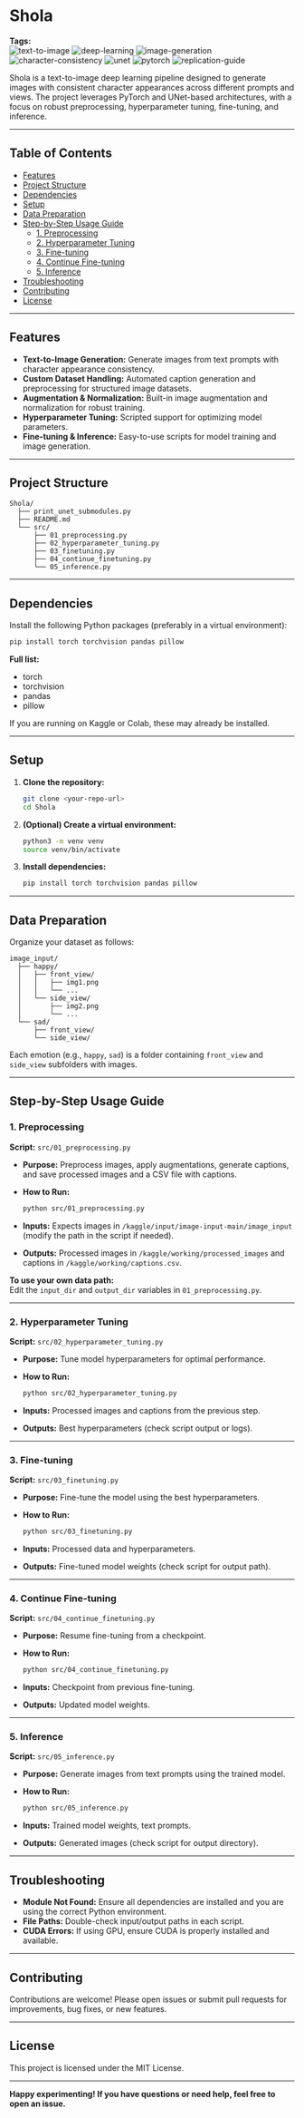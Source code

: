 # Shola

**Tags:**  
![text-to-image](https://img.shields.io/badge/text--to--image-blue)
![deep-learning](https://img.shields.io/badge/deep--learning-green)
![image-generation](https://img.shields.io/badge/image--generation-purple)
![character-consistency](https://img.shields.io/badge/character--consistency-orange)
![unet](https://img.shields.io/badge/unet-red)
![pytorch](https://img.shields.io/badge/pytorch-lightgrey)
![replication-guide](https://img.shields.io/badge/replication--guide-brightgreen)

Shola is a text-to-image deep learning pipeline designed to generate images with consistent character appearances across different prompts and views. The project leverages PyTorch and UNet-based architectures, with a focus on robust preprocessing, hyperparameter tuning, fine-tuning, and inference.

---

## Table of Contents

- [Features](#features)
- [Project Structure](#project-structure)
- [Dependencies](#dependencies)
- [Setup](#setup)
- [Data Preparation](#data-preparation)
- [Step-by-Step Usage Guide](#step-by-step-usage-guide)
  - [1. Preprocessing](#1-preprocessing)
  - [2. Hyperparameter Tuning](#2-hyperparameter-tuning)
  - [3. Fine-tuning](#3-fine-tuning)
  - [4. Continue Fine-tuning](#4-continue-fine-tuning)
  - [5. Inference](#5-inference)
- [Troubleshooting](#troubleshooting)
- [Contributing](#contributing)
- [License](#license)

---

## Features

- **Text-to-Image Generation:** Generate images from text prompts with character appearance consistency.
- **Custom Dataset Handling:** Automated caption generation and preprocessing for structured image datasets.
- **Augmentation & Normalization:** Built-in image augmentation and normalization for robust training.
- **Hyperparameter Tuning:** Scripted support for optimizing model parameters.
- **Fine-tuning & Inference:** Easy-to-use scripts for model training and image generation.

---

## Project Structure

```
Shola/
  ├── print_unet_submodules.py
  ├── README.md
  └── src/
      ├── 01_preprocessing.py
      ├── 02_hyperparameter_tuning.py
      ├── 03_finetuning.py
      ├── 04_continue_finetuning.py
      └── 05_inference.py
```

---

## Dependencies

Install the following Python packages (preferably in a virtual environment):

```bash
pip install torch torchvision pandas pillow
```

**Full list:**
- torch
- torchvision
- pandas
- pillow

If you are running on Kaggle or Colab, these may already be installed.

---

## Setup

1. **Clone the repository:**
   ```bash
   git clone <your-repo-url>
   cd Shola
   ```

2. **(Optional) Create a virtual environment:**
   ```bash
   python3 -m venv venv
   source venv/bin/activate
   ```

3. **Install dependencies:**
   ```bash
   pip install torch torchvision pandas pillow
   ```

---

## Data Preparation

Organize your dataset as follows:

```
image_input/
  ├── happy/
  │   ├── front_view/
  │   │   ├── img1.png
  │   │   └── ...
  │   └── side_view/
  │       ├── img2.png
  │       └── ...
  └── sad/
      ├── front_view/
      └── side_view/
```

Each emotion (e.g., `happy`, `sad`) is a folder containing `front_view` and `side_view` subfolders with images.

---

## Step-by-Step Usage Guide

### 1. Preprocessing

**Script:** `src/01_preprocessing.py`

- **Purpose:** Preprocess images, apply augmentations, generate captions, and save processed images and a CSV file with captions.
- **How to Run:**

  ```bash
  python src/01_preprocessing.py
  ```

- **Inputs:** Expects images in `/kaggle/input/image-input-main/image_input` (modify the path in the script if needed).
- **Outputs:** Processed images in `/kaggle/working/processed_images` and captions in `/kaggle/working/captions.csv`.

**To use your own data path:**  
Edit the `input_dir` and `output_dir` variables in `01_preprocessing.py`.

---

### 2. Hyperparameter Tuning

**Script:** `src/02_hyperparameter_tuning.py`

- **Purpose:** Tune model hyperparameters for optimal performance.
- **How to Run:**

  ```bash
  python src/02_hyperparameter_tuning.py
  ```

- **Inputs:** Processed images and captions from the previous step.
- **Outputs:** Best hyperparameters (check script output or logs).

---

### 3. Fine-tuning

**Script:** `src/03_finetuning.py`

- **Purpose:** Fine-tune the model using the best hyperparameters.
- **How to Run:**

  ```bash
  python src/03_finetuning.py
  ```

- **Inputs:** Processed data and hyperparameters.
- **Outputs:** Fine-tuned model weights (check script for output path).

---

### 4. Continue Fine-tuning

**Script:** `src/04_continue_finetuning.py`

- **Purpose:** Resume fine-tuning from a checkpoint.
- **How to Run:**

  ```bash
  python src/04_continue_finetuning.py
  ```

- **Inputs:** Checkpoint from previous fine-tuning.
- **Outputs:** Updated model weights.

---

### 5. Inference

**Script:** `src/05_inference.py`

- **Purpose:** Generate images from text prompts using the trained model.
- **How to Run:**

  ```bash
  python src/05_inference.py
  ```

- **Inputs:** Trained model weights, text prompts.
- **Outputs:** Generated images (check script for output directory).

---

## Troubleshooting

- **Module Not Found:** Ensure all dependencies are installed and you are using the correct Python environment.
- **File Paths:** Double-check input/output paths in each script.
- **CUDA Errors:** If using GPU, ensure CUDA is properly installed and available.

---

## Contributing

Contributions are welcome! Please open issues or submit pull requests for improvements, bug fixes, or new features.

---

## License

This project is licensed under the MIT License.

---

**Happy experimenting! If you have questions or need help, feel free to open an issue.**